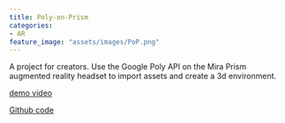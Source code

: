 ```yaml
---
title: Poly-on-Prism
categories:
- AR
feature_image: "assets/images/PoP.png"
---
```


A project for creators. Use the Google Poly API on the Mira Prism augmented reality headset to import assets and create a 3d environment.

[demo video](https://www.youtube.com/watch?v=xoUc3HBwB3k)

[Github code](https://github.com/kpchad/PolyOnPrism)
